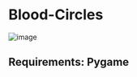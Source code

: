 # Blood-Circles
![image](https://user-images.githubusercontent.com/56978360/83620590-cc9c7980-a58d-11ea-937a-4adec06a1121.png)
## Requirements: Pygame

